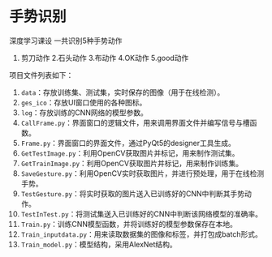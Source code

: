 # 手势识别
深度学习课设
一共识别5种手势动作
1. 剪刀动作  2.石头动作 3.布动作  4.OK动作  5.good动作

项目文件列表如下：
1. `data`：存放训练集、测试集，实时保存的图像（用于在线检测）。
2. `ges_ico`：存放UI窗口使用的各种图标。
3. `log`：存放训练的CNN网络的模型参数。
4. `CallFrame.py`：界面窗口的逻辑文件，用来调用界面文件并编写信号与槽函数。
5. `Frame.py`：界面窗口的界面文件，通过PyQt5的designer工具生成。
6. `GetTestImage.py`：利用OpenCV获取图片并标记，用来制作测试集。
7. `GetTrainImage.py`：利用OpenCV获取图片并标记，用来制作训练集。
8. `SaveGesture.py`：利用OpenCV实时获取图片，并进行预处理，用于在线检测手势。
9. `TestGesture.py`：将实时获取的图片送入已训练好的CNN中判断其手势动作。
10. `TestInTest.py`：将测试集送入已训练好的CNN中判断该网络模型的准确率。
11. `Train.py`：训练CNN模型函数，并将训练好的模型参数保存在本地。
12. `Train_inputdata.py`：用来读取数据集的图像和标签，并打包成batch形式。
13. `Train_model.py`：模型结构，采用AlexNet结构。
